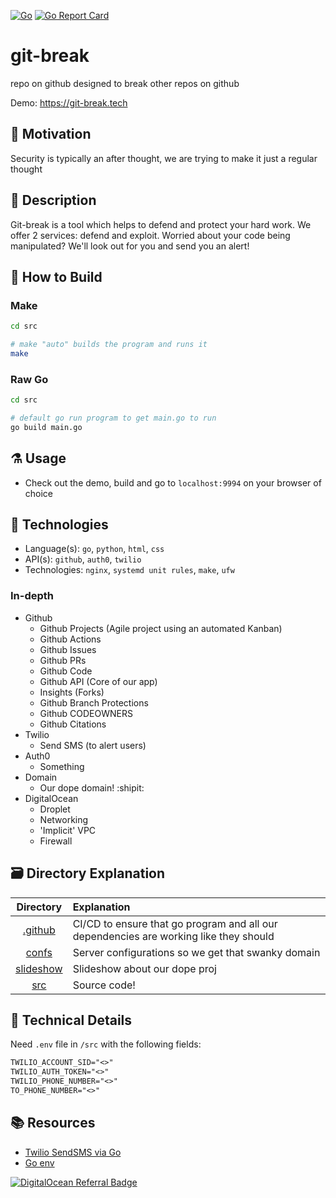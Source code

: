 [![Go](https://github.com/Pravardhitha/git-break/actions/workflows/go.yml/badge.svg)](https://github.com/Pravardhitha/git-break/actions/workflows/go.yml)
[![Go Report Card](https://goreportcard.com/badge/github.com/Pravardhitha/git-break/src)](https://goreportcard.com/report/github.com/Pravardhitha/git-break/src)

# git-break
repo on github designed to break other repos on github


Demo: https://git-break.tech


## :pushpin: Motivation 
Security is typically an after thought, we are trying to make it just a regular thought

## :memo: Description
Git-break is a tool which helps to defend and protect your hard work. 
We offer 2 services: defend and exploit. 
Worried about your code being manipulated? 
We'll look out for you and send you an alert! 


## :hammer: How to Build

### Make
```sh
cd src

# make "auto" builds the program and runs it 
make
```
### Raw Go
```sh
cd src

# default go run program to get main.go to run
go build main.go
```

## :alembic: Usage 
- Check out the demo, build and go to `localhost:9994` on your browser of choice

## :microscope: Technologies
- Language(s): `go`, `python`, `html`, `css`
- API(s): `github`, `auth0`, `twilio`
- Technologies: `nginx`, `systemd unit rules`, `make`, `ufw`

### In-depth
- Github
    - Github Projects (Agile project using an automated Kanban)
    - Github Actions
    - Github Issues
    - Github PRs
    - Github Code
    - Github API (Core of our app)
    - Insights (Forks)
    - Github Branch Protections
    - Github CODEOWNERS
    - Github Citations
- Twilio
    - Send SMS (to alert users)
- Auth0
    - Something
- Domain
    - Our dope domain! :shipit:
- DigitalOcean
    - Droplet
    - Networking
    - 'Implicit' VPC
    - Firewall

## :card_file_box: Directory Explanation
| Directory | Explanation
| :---:     | :---
| [.github](.github) | CI/CD to ensure that go program and all our dependencies are working like they should   
| [confs](confs) | Server configurations so we get that swanky domain
| [slideshow](slideshow) | Slideshow about our dope proj
| [src](src) | Source code!

## :blue_book: Technical Details
Need `.env` file in `/src` with the following fields:
```txt
TWILIO_ACCOUNT_SID="<>"
TWILIO_AUTH_TOKEN="<>"
TWILIO_PHONE_NUMBER="<>"
TO_PHONE_NUMBER="<>"
```

## :books: Resources
- [Twilio SendSMS via Go](https://www.twilio.com/blog/send-sms-30-seconds-golang)
- [Go env](https://zetcode.com/golang/env/)

[![DigitalOcean Referral Badge](https://web-platforms.sfo2.digitaloceanspaces.com/WWW/Badge%203.svg)](https://www.digitalocean.com/?refcode=a2a8208fca48&utm_campaign=Referral_Invite&utm_medium=Referral_Program&utm_source=badge)
